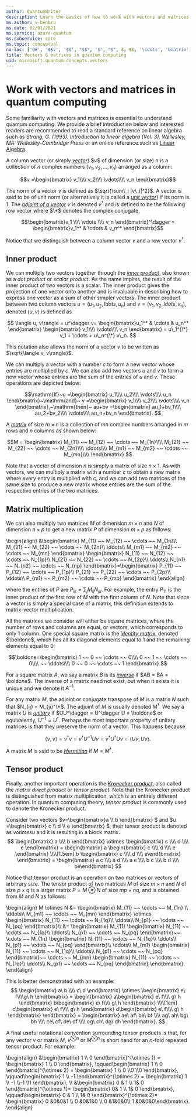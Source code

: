 ```yaml
---
author: QuantumWriter
description: Learn the basics of how to work with vectors and matrices.
ms.author: v-benbra
ms.date: 02/01/2021
ms.service: azure-quantum
ms.subservice: core
ms.topic: conceptual
no-loc: ['Q#', '$$v', '$$', "$$", '$', "$", $, $$, '\cdots', 'bmatrix', '\ddots', '\equiv', '\sum', '\begin', '\end', '\sqrt', '\otimes', '{', '}', '\text', '\phi', '\kappa', '\psi', '\alpha', '\beta', '\gamma', '\delta', '\omega', '\bra', '\ket', '\boldone', '\\\\', '\\', '=', '\frac', '\text', '\mapsto', '\dagger', '\to', '\begin{cases}', '\end{cases}', '\operatorname', '\braket', '\id', '\expect', '\defeq', '\variance', '\dd', '&', '\begin{align}', '\end{align}', '\Lambda', '\lambda', '\Omega', '\mathrm', '\left', '\right', '\qquad', '\times', '\big', '\langle', '\rangle', '\bigg', '\Big', '|', '\mathbb', '\vec', '\in', '\texttt', '\ne', '<', '>', '\leq', '\geq', '~~', '~', '\begin{bmatrix}', '\end{bmatrix}', '\_']
title: Vectors & matrices in quantum computing
uid: microsoft.quantum.concepts.vectors
---
```


# Work with vectors and matrices in quantum computing

Some familiarity with vectors and matrices is essential to understand quantum computing. We provide a brief introduction below and interested readers are recommended to read a standard reference on linear algebra such as *Strang, G. (1993). Introduction to linear algebra (Vol. 3). Wellesley, MA: Wellesley-Cambridge Press* or an online reference such as [Linear Algebra](http://joshua.smcvt.edu/linearalgebra/).

A column vector (or simply [*vector*](https://en.wikipedia.org/wiki/Vector_(mathematics_and_physics))) $v$ of dimension (or size) $n$ is a collection of $n$ complex numbers $(v_1,v_2,\ldots,v_n)$ arranged as a column:

$$v =\begin{bmatrix}
v_1\\\\
v_2\\\\
\vdots\\\\
v_n
\end{bmatrix}$$

The norm of a vector $v$ is defined as $\sqrt{\sum\_i |v\_i|^2}$. A vector is said to be of unit norm (or alternatively it is called a [*unit vector*](https://en.wikipedia.org/wiki/Unit_vector)) if its norm is $1$. The [*adjoint of a vector*](https://en.wikipedia.org/wiki/Adjoint_matrix) $v$ is denoted $v^\dagger$ and is defined to be the following row vector where $\*$ denotes the complex conjugate,

$$\begin{bmatrix}v_1 \\\\ \vdots \\\\ v_n \end{bmatrix}^\dagger = \begin{bmatrix}v_1^* & \cdots & v_n^* \end{bmatrix}$$

Notice that we distinguish between a column vector $v$ and a row vector $v^\dagger$. 

## Inner product

We can multiply two vectors together through the [*inner product*](https://en.wikipedia.org/wiki/Dot_product), also known as a *dot product* or *scalar product*. As the name implies, the result of the inner product of two vectors is a scalar. The inner product gives the projection of one vector onto another and is invaluable in describing how to express one vector as a sum of other simpler vectors. The inner product between two column vectors $u=(u_1 , u_2 , ldots , u_n)$ and $v=(v_1 , v_2 , ldots , v_n)$, denoted $\left\langle u, v\right\rangle$ is defined as

$$
\langle u, v\rangle = u^\dagger v= \begin{bmatrix}u_1^* & \cdots & u_n^* \end{bmatrix} \begin{bmatrix}
v_1\\\\ \vdots\\\\ v_n \end{bmatrix} =  u\_1^{\*} v_1 + \cdots + u\_n^{\*} v\_n.
$$

This notation also allows the norm of a vector $v$ to be written as $\sqrt{\langle v, v\rangle}$.

We can multiply a vector with a number $c$ to form a new vector whose entries are multiplied by $c$. We can also add two vectors $u$ and $v$ to form a new vector whose entries are the sum of the entries of $u$ and $v$. These operations are depicted below:

$$\mathrm{If}~u =\begin{bmatrix}
u_1\\\\
u_2\\\\
\vdots\\\\
u_n
\end{bmatrix}~\mathrm{and}~
v =\begin{bmatrix}
	v_1\\\\
	v_2\\\\
	\vdots\\\\
	v_n
\end{bmatrix},~\mathrm{then}~
au+bv =\begin{bmatrix}
au_1+bv_1\\\\
au_2+bv_2\\\\
\vdots\\\\
au_n+bv_n
\end{bmatrix}.
$$

A [*matrix*](https://en.wikipedia.org/wiki/Matrix_(mathematics)) of size $m \times n$ is a collection of $mn$ complex numbers arranged in $m$ rows and $n$ columns as shown below:

$$M = 
\begin{bmatrix}
M_{11} ~~ M_{12} ~~ \cdots ~~ M_{1n}\\\\
M_{21} ~~ M_{22} ~~ \cdots ~~ M_{2n}\\\\
\ddots\\\\
M_{m1} ~~ M_{m2} ~~ \cdots ~~ M_{mn}\\\\
\end{bmatrix}.$$

Note that a vector of dimension $n$ is simply a matrix of size $n \times 1$. As with vectors, we can multiply a matrix with a number $c$ to obtain a new matrix where every entry is multiplied with $c$, and we can add two matrices of the same size to produce a new matrix whose entries are the sum of the respective entries of the two matrices. 

## Matrix multiplication

We can also multiply two matrices $M$ of dimension $m\times n$ and $N$ of dimension $n \times p$ to get a new matrix $P$ of dimension $m \times p$ as follows:

\begin{align}
&\begin{bmatrix}
	M_{11} ~~ M_{12} ~~ \cdots ~~ M_{1n}\\\\
	M_{21} ~~ M_{22} ~~ \cdots ~~ M_{2n}\\\\
	\ddots\\\\
	M_{m1} ~~ M_{m2} ~~ \cdots ~~ M_{mn}
\end{bmatrix}
\begin{bmatrix}
N_{11} ~~ N_{12} ~~ \cdots ~~ N_{1p}\\\\
N_{21} ~~ N_{22} ~~ \cdots ~~ N_{2p}\\\\
\ddots\\\\
N_{n1} ~~ N_{n2} ~~ \cdots ~~ N_{np}
\end{bmatrix}=\begin{bmatrix}
P_{11} ~~ P_{12} ~~ \cdots ~~ P_{1p}\\\\
P_{21} ~~ P_{22} ~~ \cdots ~~ P_{2p}\\\\
\ddots\\\\
P_{m1} ~~ P_{m2} ~~ \cdots ~~ P_{mp}
\end{bmatrix}
\end{align}

where the entries of $P$ are $P_{ik} = \sum_j M_{ij}N_{jk}$. For example, the entry $P_{11}$ is the inner product of the first row of $M$ with the first column of $N$. Note that since a vector is simply a special case of a matrix, this definition extends to matrix-vector multiplication. 

All the matrices we consider will either be square matrices, where the number of rows and columns are equal, or vectors, which corresponds to only $1$ column. One special square matrix is the [*identity matrix*](https://en.wikipedia.org/wiki/Identity_matrix), denoted $\boldone$, which has all its diagonal elements equal to $1$ and the remaining elements equal to $0$:

$$\boldone=\begin{bmatrix}
1 ~~ 0 ~~ \cdots ~~ 0\\\\
0 ~~ 1 ~~ \cdots ~~ 0\\\\
~~ \ddots\\\\
0 ~~ 0 ~~ \cdots ~~ 1
\end{bmatrix}.$$

For a square matrix $A$, we say a matrix $B$ is its [*inverse*](https://en.wikipedia.org/wiki/Invertible_matrix) if $AB = BA = \boldone$. The inverse of a matrix need not exist, but when it exists it is unique and we denote it $A^{-1}$. 

For any matrix $M$, the adjoint or conjugate transpose of $M$ is a matrix $N$ such that $N_{ij} = M_{ji}^\*$. The adjoint of $M$ is usually denoted $M^\dagger$. We say a matrix $U$ is [*unitary*](https://en.wikipedia.org/wiki/Unitary_matrix) if $UU^\dagger = U^\dagger U = \boldone$ or equivalently, $U^{-1} = U^\dagger$.  Perhaps the most important property of unitary matrices is that they preserve the norm of a vector.  This happens because 

$$\langle v,v \rangle=v^\dagger v = v^\dagger U^{-1} U v = v^\dagger U^\dagger U v = \langle U v, U v\rangle.$$  

A matrix $M$ is said to be [*Hermitian*](https://en.wikipedia.org/wiki/Hermitian_matrix) if $M=M^\dagger$.


## Tensor product

Finally, another important operation is the [*Kronecker product*](https://en.wikipedia.org/wiki/Kronecker_product), also called the *matrix direct product* or *tensor product*.  Note that the Kronecker product is distinguished from matrix multiplication, which is an entirely different operation. In quantum computing theory, *tensor product* is commonly used to denote the Kronecker product.

Consider two vectors $v=\begin{bmatrix}a \\\\ b  \end{bmatrix} $ and $u =\begin{bmatrix} c \\\\ d \\\\ e \end{bmatrix} $, their tensor product is denoted as $v otimes u$ and it is resulting in a block matrix.
$$
	\begin{bmatrix}
		a \\\\ b  \end{bmatrix} \otimes \begin{bmatrix} c \\\\ d \\\\ e
	\end{bmatrix} =
	\begin{bmatrix}
		a \begin{bmatrix} c \\\\ d \\\\ e \end{bmatrix}
		\\\\[1.5em]
		b \begin{bmatrix} c \\\\ d \\\\ e\end{bmatrix}
	\end{bmatrix}
	= \begin{bmatrix} a c \\\\ a d \\\\ a e \\\\ b c \\\\ b d \\\\ be\end{bmatrix}
$$

Notice that tensor product is an operation on two matrices or vectors of arbitrary size. The tensor product of two matrices $M$ of size $m\times n$ and $N$ of size $p \times q$ is a larger matrix $P=M\otimes N$ of size $mp \times nq$, and is obtained from $M$ and $N$ as follows:

\begin{align}
	M \otimes N &=
	\begin{bmatrix}
		M_{11} ~~ \cdots ~~ M_{1n} \\\\
		\ddots\\\\
		M_{m1}  ~~ \cdots ~~ M_{mn}
	\end{bmatrix}
	\otimes
	\begin{bmatrix}
		N_{11}  ~~ \cdots ~~ N_{1q}\\\\
		\ddots\\\\
		N_{p1} ~~ \cdots ~~ N_{pq}
	\end{bmatrix}\\\\
	&=
	\begin{bmatrix}
		M_{11} \begin{bmatrix} N_{11}  ~~ \cdots ~~ N_{1q}\\\\ \ddots\\\\ N_{p1} ~~ \cdots ~~ N_{pq} \end{bmatrix}~~ \cdots ~~ 
		M_{1n} \begin{bmatrix} N_{11}  ~~ \cdots ~~ N_{1q}\\\\ \ddots\\\\ N_{p1} ~~ \cdots ~~ N_{pq} \end{bmatrix}\\\\
		\ddots\\\\
		M_{m1} \begin{bmatrix} N_{11}  ~~ \cdots ~~ N_{1q}\\\\ \ddots\\\\ N_{p1} ~~ \cdots ~~ N_{pq} \end{bmatrix}~~ \cdots ~~ 
		M_{mn} \begin{bmatrix} N_{11}  ~~ \cdots ~~ N_{1q}\\\\ \ddots\\\\ N_{p1} ~~ \cdots ~~ N_{pq} \end{bmatrix}
	\end{bmatrix}.
\end{align}

This is better demonstrated with an example:
$$
	\begin{bmatrix}
		a\ b \\\\ c\ d
	\end{bmatrix}
	\otimes 
	\begin{bmatrix}
		e\ f\\\\g\ h
	\end{bmatrix}
	 =
	\begin{bmatrix}
	a\begin{bmatrix}
	e\ f\\\\ g\ h
	\end{bmatrix}
	b\begin{bmatrix}
	e\ f\\\\ g\ h
	\end{bmatrix}
	\\\\[1em]
	c\begin{bmatrix}
	e\ f\\\\ g\ h
	\end{bmatrix}
	d\begin{bmatrix}
	e\ f\\\\ g\ h
	\end{bmatrix}
	\end{bmatrix}
	=
	\begin{bmatrix}
	ae\ af\ be\ bf \\\\
	ag\ ah\ bg\ bh \\\\
	ce\ cf\ de\ df \\\\
	cg\ ch\ dg\ dh
	\end{bmatrix}.
$$

A final useful notational convention surrounding tensor products is that, for any vector $v$ or matrix $M$, $v^{\otimes n}$ or $M^{\otimes n}$ is short hand for an $n$-fold repeated tensor product.  For example:

\begin{align}
&\begin{bmatrix} 1 \\\\ 0 \end{bmatrix}^{\otimes 1} = \begin{bmatrix} 1 \\\\ 0 \end{bmatrix}, \qquad\begin{bmatrix} 1 \\\\ 0 \end{bmatrix}^{\otimes 2} = \begin{bmatrix} 1 \\\\ 0 \\\\0 \\\\0 \end{bmatrix}, \qquad\begin{bmatrix} 1 \\\\ -1 \end{bmatrix}^{\otimes 2} = \begin{bmatrix} 1 \\\\ -1 \\\\-1 \\\\1 \end{bmatrix},
\\\\
  &\begin{bmatrix}	0 & 1 \\\\ 1& 0 	\end{bmatrix}^{\otimes 1}= \begin{bmatrix}	0& 1 \\\\ 1& 0 	\end{bmatrix},	\qquad\begin{bmatrix}	0 & 1 \\\\ 1& 0 	\end{bmatrix}^{\otimes 2}= \begin{bmatrix} 0 &0&0&1 \\\\ 0 &0&1&0 \\\\ 0 &1&0&0\\\\ 1 &0&0&0\end{bmatrix}.
\end{align}

